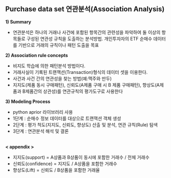 ## Purchase data set 연관분석(Association Analysis) 

**1) Summary**
- 연관분석은 하나의 거래나 사건에 포함된 항목간의 관련성을 파악하여 둘 이상의 항목들로 구성된 연관성 규칙을 도출하는 분석방법. 개인투자자의 ETF 순매수 데이터를 기반으로 거래의 규칙이나 패턴 도출을 목표

**2) Association rule concepts**
- 비지도 학습에 의한 패턴분석 방법이다.
- 거래사실이 기록된 트랜잭션(Transaction)형식의 데이터 셋을 이용한다.
- 사건과 사건 간의 연관성을 찾는 방법(예:맥주와 만두)
- 지지도(제품 동시 구매패턴), 신뢰도(A제품 구매 시 B 제품 구매패턴), 향상도(A제품과 B제품간의 상관성)를 연관규칙의 평가도구로 사용한다

**3) Modeling Process**
-  python aprior 라이브러리 사용
- 1단계 : 순매수 정보 데이터를 대상으로 트랜잭션 객체 생성
- 2단계 : 평가 척도(지지도, 신뢰도, 향상도) 산출 및 분석, 연관 규칙(Rule) 탐색
- 3단계 : 연관분석 해석 및 결론


<br>
<strong>< appendix > </strong>

- 지지도(support) = A상품과 B상품이 동시에 포함한 거래수 / 전체 거래수
- 신뢰도(confidence) = 지지도 / A상품을 포함한 거래수
- 향상도(Lift) = 신뢰도 / B상품을 포함한 거래율

